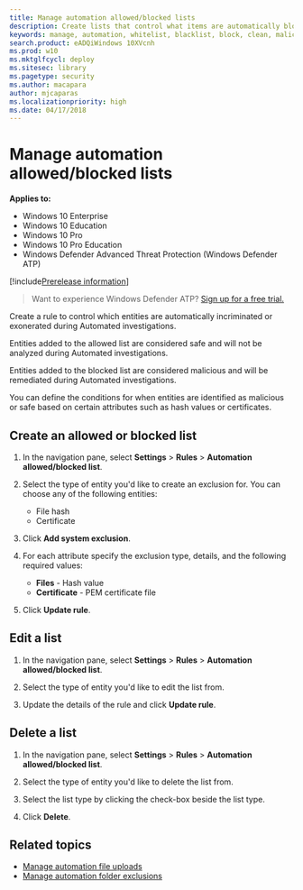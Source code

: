 ```yaml
---
title: Manage automation allowed/blocked lists
description: Create lists that control what items are automatically blocked or allowed during an automatic investigation.
keywords: manage, automation, whitelist, blacklist, block, clean, malicious
search.product: eADQiWindows 10XVcnh
ms.prod: w10
ms.mktglfcycl: deploy
ms.sitesec: library
ms.pagetype: security
ms.author: macapara
author: mjcaparas
ms.localizationpriority: high
ms.date: 04/17/2018
---
```


# Manage automation allowed/blocked lists

**Applies to:**

- Windows 10 Enterprise
- Windows 10 Education
- Windows 10 Pro
- Windows 10 Pro Education
- Windows Defender Advanced Threat Protection (Windows Defender ATP)

[!include[Prerelease information](prerelease.md)]

>Want to experience Windows Defender ATP? [Sign up for a free trial.](https://www.microsoft.com/en-us/WindowsForBusiness/windows-atp?ocid=docs-wdatp-automationexclusionlist-abovefoldlink)

Create a rule to control which entities are automatically incriminated or exonerated during Automated investigations.  

Entities added to the allowed list are considered safe and will not be analyzed during Automated investigations.

Entities added to the blocked list are considered malicious and will be remediated during Automated investigations.

You can define the conditions for when entities are identified as malicious or safe based on certain attributes such as hash values or certificates. 

## Create an allowed or blocked list
1. In the navigation pane, select **Settings** > **Rules**  > **Automation allowed/blocked list**.  

2. Select the type of entity you'd like to create an exclusion for. You can choose any of the following entities: 
   - File hash
   - Certificate

3. Click **Add system exclusion**.

4. For each attribute specify the exclusion type, details, and the following required values:

    - **Files** -  Hash value
    - **Certificate** - PEM certificate file
    
5. Click **Update rule**.

## Edit a list
1. In the navigation pane, select **Settings** > **Rules**  > **Automation allowed/blocked list**.  

2. Select the type of entity you'd like to edit the list from.  

3. Update the details of the rule and click **Update rule**.

## Delete a list 
1. In the navigation pane, select **Settings** > **Rules**  > **Automation allowed/blocked list**.  

2. Select the type of entity you'd like to delete the list from.

3. Select the list type by clicking the check-box beside the list type.

4. Click **Delete**.


## Related topics
- [Manage automation file uploads](manage-automation-file-uploads-windows-defender-advanced-threat-protection.md)
- [Manage automation folder exclusions](manage-automation-folder-exclusions-windows-defender-advanced-threat-protection.md)